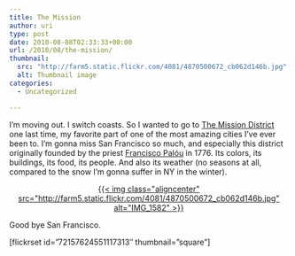 ```yaml
---
title: The Mission
author: uri
type: post
date: 2010-08-08T02:33:33+00:00
url: /2010/08/the-mission/
thumbnail:
  src: "http://farm5.static.flickr.com/4081/4870500672_cb062d146b.jpg"
  alt: Thumbnail image
categories:
  - Uncategorized

---
```

I&#8217;m moving out. I switch coasts. So I wanted to go to [The Mission District][1] one last time, my favorite part of one of the most amazing cities I&#8217;ve ever been to. I&#8217;m gonna miss San Francisco so much, and especially this district originally founded by the priest [Francisco Palóu][2] in 1776. Its colors, its buildings, its food, its people. And also its weather (no seasons at all, compared to the snow I&#8217;m gonna suffer in NY in the winter).

<p style="text-align: center;">
  <a class="flickr-image aligncenter" title="IMG_1582" href="http://www.flickr.com/photos/enochrooted/4870500672/">{{< img class="aligncenter" src="http://farm5.static.flickr.com/4081/4870500672_cb062d146b.jpg" alt="IMG_1582" >}}</a>
</p>

Good bye San Francisco.

[flickrset id=&#8221;72157624551117313&#8243; thumbnail=&#8221;square&#8221;]

 [1]: http://en.wikipedia.org/wiki/Mission_District,_San_Francisco
 [2]: http://en.wikipedia.org/wiki/Francisco_Pal%C3%B3u